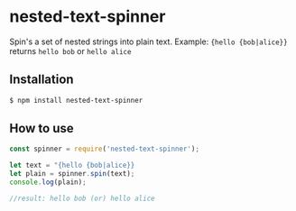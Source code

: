 # nested-text-spinner

Spin's a set of nested strings into plain text. Example: `{hello {bob|alice}}` returns `hello bob` or `hello alice`

## Installation

```bash
$ npm install nested-text-spinner
```

## How to use

```javascript
const spinner = require('nested-text-spinner');

let text = "{hello {bob|alice}}
let plain = spinner.spin(text);
console.log(plain);

//result: hello bob (or) hello alice
```
